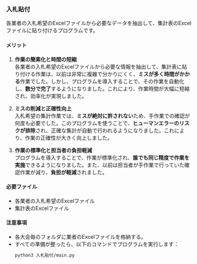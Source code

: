 ### 入札貼付
各業者の入札希望のExcelファイルから必要なデータを抽出して、集計表のExcelファイルに貼り付けるプログラムです。

#### メリット

1. **作業の簡素化と時間の短縮**  
   各業者の入札希望のExcelファイルから必要な情報を抽出して、集計表に貼り付ける作業は、以前は非常に複雑で分かりにくく、**ミスが多く時間がかかる**作業でした。しかし、プログラムを導入することで、その作業を自動化し、**数分で完了**するようになりました。これにより、作業時間が大幅に短縮され、効率化が実現しました。

2. **ミスの削減と正確性向上**  
   入札希望の集計作業では、**ミスが絶対に許されない**ため、手作業での確認が何度も必要でした。このプログラムを使うことで、**ヒューマンエラーのリスクが排除**され、正確な集計が自動で行われるようになりました。これにより、作業の正確性が大きく向上しました。

3. **作業の標準化と担当者の負担軽減**  
   プログラムを導入することで、作業が標準化され、**誰でも同じ精度で作業を実施**できるようになりました。また、以前は担当者が手作業で行っていた確認作業が減り、**負担が軽減**されました。



#### 必要ファイル
- 各業者の入札希望のExcelファイル
- 集計表のExcelファイル

#### 注意事項
- 各大会毎のフォルダに業者のExcelファイルを格納する。
- すべての準備が整ったら、以下のコマンドでプログラムを実行します：  
  ```bash
  python3 入札貼付/main.py
